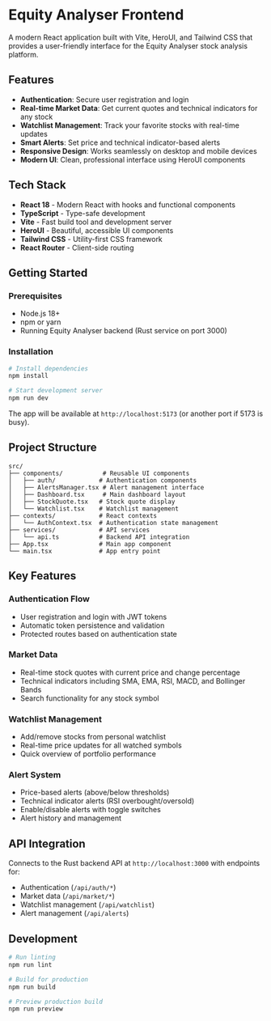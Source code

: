 # Equity Analyser Frontend

A modern React application built with Vite, HeroUI, and Tailwind CSS that provides a user-friendly interface for the Equity Analyser stock analysis platform.

## Features

- **Authentication**: Secure user registration and login
- **Real-time Market Data**: Get current quotes and technical indicators for any stock
- **Watchlist Management**: Track your favorite stocks with real-time updates
- **Smart Alerts**: Set price and technical indicator-based alerts
- **Responsive Design**: Works seamlessly on desktop and mobile devices
- **Modern UI**: Clean, professional interface using HeroUI components

## Tech Stack

- **React 18** - Modern React with hooks and functional components
- **TypeScript** - Type-safe development
- **Vite** - Fast build tool and development server
- **HeroUI** - Beautiful, accessible UI components
- **Tailwind CSS** - Utility-first CSS framework
- **React Router** - Client-side routing

## Getting Started

### Prerequisites

- Node.js 18+ 
- npm or yarn
- Running Equity Analyser backend (Rust service on port 3000)

### Installation

```bash
# Install dependencies
npm install

# Start development server
npm run dev
```

The app will be available at `http://localhost:5173` (or another port if 5173 is busy).

## Project Structure

```
src/
├── components/           # Reusable UI components
│   ├── auth/            # Authentication components
│   ├── AlertsManager.tsx # Alert management interface
│   ├── Dashboard.tsx     # Main dashboard layout
│   ├── StockQuote.tsx   # Stock quote display
│   └── Watchlist.tsx    # Watchlist management
├── contexts/            # React contexts
│   └── AuthContext.tsx  # Authentication state management
├── services/            # API services
│   └── api.ts           # Backend API integration
├── App.tsx              # Main app component
└── main.tsx             # App entry point
```

## Key Features

### Authentication Flow
- User registration and login with JWT tokens
- Automatic token persistence and validation
- Protected routes based on authentication state

### Market Data
- Real-time stock quotes with current price and change percentage
- Technical indicators including SMA, EMA, RSI, MACD, and Bollinger Bands
- Search functionality for any stock symbol

### Watchlist Management
- Add/remove stocks from personal watchlist
- Real-time price updates for all watched symbols
- Quick overview of portfolio performance

### Alert System
- Price-based alerts (above/below thresholds)
- Technical indicator alerts (RSI overbought/oversold)
- Enable/disable alerts with toggle switches
- Alert history and management

## API Integration

Connects to the Rust backend API at `http://localhost:3000` with endpoints for:
- Authentication (`/api/auth/*`)
- Market data (`/api/market/*`)
- Watchlist management (`/api/watchlist`)
- Alert management (`/api/alerts`)

## Development

```bash
# Run linting
npm run lint

# Build for production
npm run build

# Preview production build
npm run preview
```
